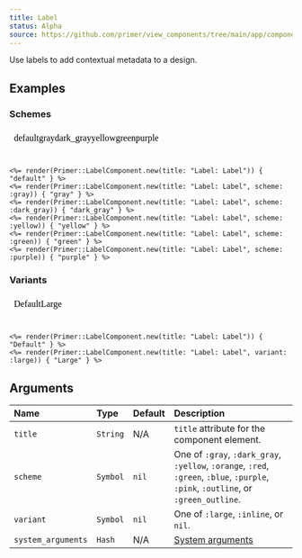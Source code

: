 ```yaml
---
title: Label
status: Alpha
source: https://github.com/primer/view_components/tree/main/app/components/primer/label_component.rb
---
```


<!-- Warning: AUTO-GENERATED file, do not edit. Add code comments to your Ruby instead <3 -->

Use labels to add contextual metadata to a design.

## Examples

### Schemes

<iframe style="width: 100%; border: 0px; height: 54px;" srcdoc="<html class='Box height-full p-3'><head><link href='https://unpkg.com/@primer/css/dist/primer.css' rel='stylesheet'></head><body><span title='Label: Label' class='Label bg-blue'>default</span><span title='Label: Label' class='Label Label--gray '>gray</span><span title='Label: Label' class='Label Label--gray-darker '>dark_gray</span><span title='Label: Label' class='Label Label--yellow '>yellow</span><span title='Label: Label' class='Label Label--green '>green</span><span title='Label: Label' class='Label Label--purple '>purple</span></body></html>"></iframe>

```erb
<%= render(Primer::LabelComponent.new(title: "Label: Label")) { "default" } %>
<%= render(Primer::LabelComponent.new(title: "Label: Label", scheme: :gray)) { "gray" } %>
<%= render(Primer::LabelComponent.new(title: "Label: Label", scheme: :dark_gray)) { "dark_gray" } %>
<%= render(Primer::LabelComponent.new(title: "Label: Label", scheme: :yellow)) { "yellow" } %>
<%= render(Primer::LabelComponent.new(title: "Label: Label", scheme: :green)) { "green" } %>
<%= render(Primer::LabelComponent.new(title: "Label: Label", scheme: :purple)) { "purple" } %>
```

### Variants

<iframe style="width: 100%; border: 0px; height: 54px;" srcdoc="<html class='Box height-full p-3'><head><link href='https://unpkg.com/@primer/css/dist/primer.css' rel='stylesheet'></head><body><span title='Label: Label' class='Label bg-blue'>Default</span><span title='Label: Label' class='Label Label--large bg-blue'>Large</span></body></html>"></iframe>

```erb
<%= render(Primer::LabelComponent.new(title: "Label: Label")) { "Default" } %>
<%= render(Primer::LabelComponent.new(title: "Label: Label", variant: :large)) { "Large" } %>
```

## Arguments

| Name | Type | Default | Description |
| :- | :- | :- | :- |
| `title` | `String` | N/A | `title` attribute for the component element. |
| `scheme` | `Symbol` | `nil` | One of `:gray`, `:dark_gray`, `:yellow`, `:orange`, `:red`, `:green`, `:blue`, `:purple`, `:pink`, `:outline`, or `:green_outline`. |
| `variant` | `Symbol` | `nil` | One of `:large`, `:inline`, or `nil`. |
| `system_arguments` | `Hash` | N/A | [System arguments](/system-arguments) |
